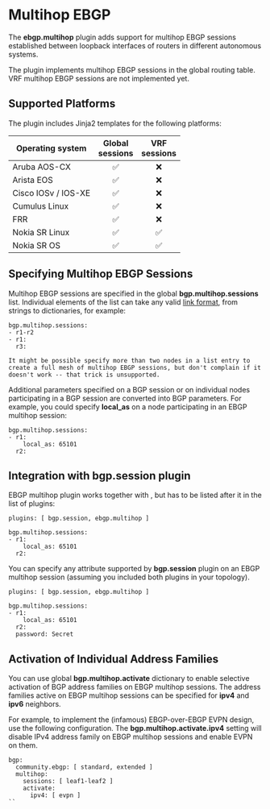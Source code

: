 # Multihop EBGP

The **ebgp.multihop** plugin adds support for multihop EBGP sessions established between loopback interfaces of routers in different autonomous systems.

The plugin implements multihop EBGP sessions in the global routing table. VRF multihop EBGP sessions are not implemented yet.

## Supported Platforms

The plugin includes Jinja2 templates for the following platforms:

| Operating system    | Global<br>sessions | VRF<br>sessions |
| ------------------- | :--: | :--: |
| Aruba AOS-CX        |  ✅  |  ❌   |
| Arista EOS          |  ✅  |  ❌   |
| Cisco IOSv / IOS-XE |  ✅  |  ❌   |
| Cumulus Linux       |  ✅  |  ❌   |
| FRR                 |  ✅  |  ❌   |
| Nokia SR Linux      |  ✅  |  ✅   |
| Nokia SR OS         |  ✅  |  ✅   |

## Specifying Multihop EBGP Sessions

Multihop EBGP sessions are specified in the global **bgp.multihop.sessions** list. Individual elements of the list can take any valid [link format](link-formats), from strings to dictionaries, for example:

```
bgp.multihop.sessions:
- r1-r2
- r1:
  r3:
```

```{warning}
It might be possible specify more than two nodes in a list entry to create a full mesh of multihop EBGP sessions, but don't complain if it doesn't work -- that trick is unsupported.
```

Additional parameters specified on a BGP session or on individual nodes participating in a BGP session are converted into BGP parameters. For example, you could specify **local_as** on a node participating in an EBGP multihop session:

```
bgp.multihop.sessions:
- r1:
    local_as: 65101
  r2:
```

## Integration with bgp.session plugin

EBGP multihop plugin works together with [](bgp.session.md), but has to be listed after it in the list of plugins:

```
plugins: [ bgp.session, ebgp.multihop ]

bgp.multihop.sessions:
- r1:
    local_as: 65101
  r2:
```

You can specify any attribute supported by **bgp.session** plugin on an EBGP multihop session (assuming you included both plugins in your topology).

```
plugins: [ bgp.session, ebgp.multihop ]

bgp.multihop.sessions:
- r1:
    local_as: 65101
  r2:
  password: Secret
```

## Activation of Individual Address Families

You can use global **bgp.multihop.activate** dictionary to enable selective activation of BGP address families on EBGP multihop sessions. The address families active on EBGP multihop sessions can be specified for **ipv4** and **ipv6** neighbors.

For example, to implement the (infamous) EBGP-over-EBGP EVPN design, use the following configuration. The **bgp.multihop.activate.ipv4** setting will disable IPv4 address family on EBGP multihop sessions and enable EVPN on them.

```
bgp:
  community.ebgp: [ standard, extended ]
  multihop:
    sessions: [ leaf1-leaf2 ]
    activate: 
      ipv4: [ evpn ]
``
